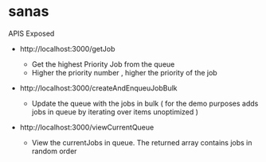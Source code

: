 # sanas

APIS Exposed 
  * http://localhost:3000/getJob
    * Get the highest Priority Job from the queue
    * Higher the priority number , higher the priority of the job 
 
  * http://localhost:3000/createAndEnqueuJobBulk
    * Update the queue with the jobs in bulk ( for the demo purposes adds jobs in queue by iterating over items unoptimized )
  
 
  * http://localhost:3000/viewCurrentQueue
    * View the currentJobs in queue. The returned array contains jobs in random order
